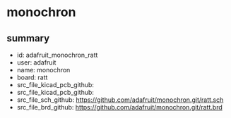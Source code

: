 # monochron
 
## summary 
* id: adafruit_monochron_ratt
* user: adafruit
* name: monochron
* board: ratt
* src_file_kicad_pcb_github: 
* src_file_kicad_pcb_github: 
* src_file_sch_github: https://github.com/adafruit/monochron.git/ratt.sch
* src_file_brd_github: https://github.com/adafruit/monochron.git/ratt.brd




